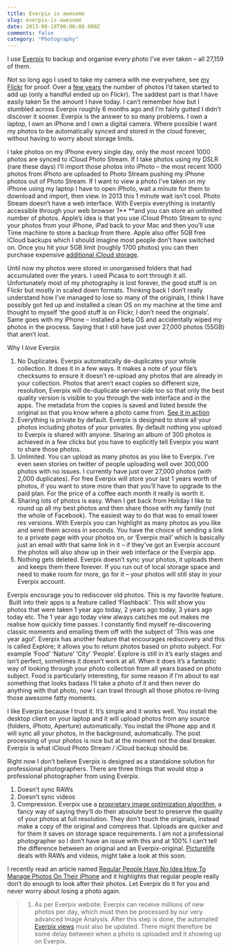 ```yaml
---
title: Everpix is awesome
slug: everpix-is-awesome
date: 2013-08-18T00:00:00.000Z
comments: false
category: "Photography"
---
```


I use [Everpix](http://www.everpix.com/) to backup and organise every photo I’ve ever taken – all 27,159 of them.

Not so long ago I used to take my camera with me everywhere, see [my Flickr](http://www.flickr.com/photos/jackpearceblog/sets/72157600879029232/) for proof. Over a [few years](http://www.flickr.com/photos/jackpearceblog/archives/) the number of photos I’d taken started to add up (only a handful ended up on Flickr). The saddest part is that I have easily taken 5x the amount I have today. I can’t remember how but I stumbled across Everpix roughly 6 months ago and I’m fairly gutted I didn’t discover it sooner. Everpix is the answer to so many problems. I own a laptop, I own an iPhone and I own a digital camera. Where possible I want my photos to be automatically synced and stored in the cloud forever, without having to worry about storage limits.

I take photos on my iPhone every single day, only the most recent 1000 photos are synced to iCloud Photo Stream. If I take photos using my DSLR (rare these days) I’ll import those photos into iPhoto – the most recent 1000 photos from iPhoto are uploaded to Photo Stream pushing my iPhone photos out of Photo Stream. If I want to view a photo I’ve taken on my iPhone using my laptop I have to open iPhoto, wait a minute for them to download and import, then view. In 2013 this 1 minute wait isn’t cool. Photo Stream doesn’t have a web interface. With Everpix everything is instantly accessible through your web browser _1**_ **and you can store an unlimited number of photos. Apple’s idea is that you use iCloud Photo Stream to sync your photos from your iPhone, iPad back to your Mac and then you’ll use Time machine to store a backup from there. Apple also offer 5GB free iCloud backups which I should imagine most people don’t have switched on. Once you hit your 5GB limit (roughly 1700 photos) you can then purchase expensive [additional iCloud storage](http://support.apple.com/kb/PH12796?viewlocale=en_US).

Until now my photos were stored in unorganised folders that had accumulated over the years. I used Picasa to sort through it all. Unfortunately most of my photography is lost forever, the good stuff is on Flickr but mostly in scaled down formats. Thinking back I don’t really understand how I’ve managed to lose so many of the originals, I think I have possibly got fed up and installed a clean OS on my machine at the time and thought to myself ‘the good stuff is on Flickr, I don’t need the originals’. Same goes with my iPhone – installed a beta OS and accidentally wiped my photos in the process. Saying that I still have just over 27,000 photos (55GB) that aren’t lost.

Why I *love* Everpix

1. No Duplicates. Everpix automatically de-duplicates your whole collection. It does it in a few ways. It makes a note of your file’s checksums to ensure it doesn’t re-upload any photos that are already in your collection. Photos that aren’t exact copies so different size, resolution, Everpix will de-duplicate server-side too so that only the best quality version is visible to you through the web interface and in the apps. The metadata from the copies is saved and listed beside the original so that you know where a photo came from. [See it in action](https://i.imgur.com/jByQ0AT.png)
2. Everything is private by default. Everpix is designed to store all your photos including photos of your privates. By default nothing you upload to Everpix is shared with anyone. Sharing an album of 300 photos is achieved in a few clicks but you have to explicitly tell Everpix you want to share those photos.
3. Unlimited. You can upload as many photos as you like to Everpix. I’ve even seen stories on twitter of people uploading well over 300,000 photos with no issues. I currently have just over 27,000 photos (with 2,000 duplicates). For free Everpix will store your last 1 years worth of photos, if you want to store more than that you’ll have to upgrade to the paid plan. For the price of a coffee each month it really is worth it.
4. Sharing lots of photos is easy. When I get back from Holiday I like to round up all my best photos and then share those with my family (not the whole of Facebook). The easiest way to do that was to email lower res versions. With Everpix you can highlight as many photos as you like and send them across in seconds. You have the choice of sending a link to a private page with your photos on, or ‘Everpix mail’ which is basically just an email with that same link in it – if they’ve got an Everpix account the photos will also show up in their web interface or the Everpix app.
5. Nothing gets deleted. Everpix doesn’t sync your photos, it uploads them and keeps them there forever. If you run out of local storage space and need to make room for more, go for it – your photos will still stay in your Everpix account.

Everpix encourage you to rediscover old photos. This is my favorite feature.  Built into their apps is a feature called ‘Flashback’. This will show you photos that were taken 1 year ago today, 2 years ago today, 3 years ago today etc. The 1 year ago today view always catches me out makes me realise how quickly time passes. I constantly find myself re-discovering classic moments and emailing them off with the subject of ‘This was one year ago!’. Everpix has another feature that encourages rediscovery and this is called Explore; it allows you to return photos based on photo subject. For example ‘Food’ ‘Nature’ ‘City’ ‘People’. Explore is still in it’s early stages and isn’t perfect, sometimes it doesn’t work at all. When it does it’s a fantastic way of looking through your photo collection from all years based on photo subject. Food is particularly interesting, for some reason if I’m about to eat something that looks badass I’ll take a photo of it and then never do anything with that photo, now I can trawl through all those photos re-living those awesome fatty moments.

I like Everpix because I trust it. It’s simple and it works well. You install the desktop client on your laptop and it will upload photos from any source (folders, iPhoto, Aperture) automatically. You install the iPhone app and it will sync all your photos, in the background, automatically. The post processing of your photos is nice but at the moment not the deal breaker. Everpix is what iCloud Photo Stream / iCloud backup should be.

Right now I don’t believe Everpix is designed as a standalone solution for professional photographers. There are three things that would stop a professional photographer from using Everpix.

1. Doesn’t sync RAWs
2. Doesn’t sync videos
3. Compression. Everpix use a [proprietary image optimization algorithm](https://support.everpix.com/entries/23231607-Why-have-some-photos-a-different-file-size-when-I-re-download-them-), a fancy way of saying they’ll do their absolute best to preserve the quality of your photos at full resolution. They don’t touch the originals, instead make a copy of the original and compress that. Uploads are quicker and for them it saves on storage space requirements. I am not a professional photographer so I don’t have an issue with this and at 100% I can’t tell the difference between an original and an Everpix-original. [Picturelife](https://picturelife.com/learn/raw) deals with RAWs and videos, might take a look at this soon.

I recently read an article named [Regular People Have No Idea How To Manage Photos On Their iPhone](http://chambersdaily.com/bradleychambers/2013/8/3/regular-people-have-no-idea-how-to-manage-photos-their-iphone) and it highlights that regular people really don’t do enough to look after their photos. Let Everpix do it for you and never worry about losing a photo again.

> 1. As per Everpix website: Everpix can receive millions of new photos per day, which must then be processed by our very advanced Image Analysis. After this step is done, the automated[ Everpix views](https://support.everpix.com/entries/22001287) must also be updated. There might therefore be some delay between when a photo is uploaded and it showing up on Everpix.
